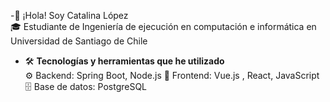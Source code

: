 -👋 ¡Hola! Soy Catalina López  
🎓 Estudiante de Ingeniería de ejecución en computación e informática en Universidad de Santiago de Chile  

- 🛠️ **Tecnologías y herramientas que he utilizado**  
⚙️ Backend: Spring Boot, Node.js
🎨 Frontend: Vue.js , React, JavaScript  
🗄️ Base de datos: PostgreSQL  
